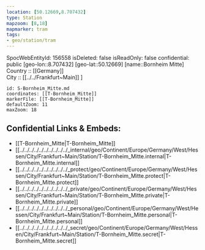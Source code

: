 ```yaml
---
location: [50.12669,8.707432] 
type: Station 
mapzoom: [8,18] 
mapmarker: tram 
tags:
- geo/station/tram
---
```

SpocWebEntityId: 156558
isDeleted: false
isReadOnly: false
confidential: public
[geo-lon::8.707432] 
[geo-lat::50.12669] 
[name::Bornheim Mitte] 
Country :: [[Germany]]  
City :: [[../../Frankfurt~Main]] ] 


```leaflet
id: S-Bornheim_Mitte.md
coordinates: [[T-Bornheim_Mitte]] 
markerFile: [[T-Bornheim_Mitte]] 
defaultZoom: 11 
maxZoom: 18
```


## Confidential Links & Embeds: 
- [[T-Bornheim_Mitte|T-Bornheim_Mitte]] 
- [[../../../../../../../../../../_internal/geo/Continent/Europe/Germany/West/Hessen/City/Frankfurt~Main/Station/T-Bornheim_Mitte.internal|T-Bornheim_Mitte.internal]] 
- [[../../../../../../../../../../_protect/geo/Continent/Europe/Germany/West/Hessen/City/Frankfurt~Main/Station/T-Bornheim_Mitte.protect|T-Bornheim_Mitte.protect]] 
- [[../../../../../../../../../../_private/geo/Continent/Europe/Germany/West/Hessen/City/Frankfurt~Main/Station/T-Bornheim_Mitte.private|T-Bornheim_Mitte.private]] 
- [[../../../../../../../../../../_personal/geo/Continent/Europe/Germany/West/Hessen/City/Frankfurt~Main/Station/T-Bornheim_Mitte.personal|T-Bornheim_Mitte.personal]] 
- [[../../../../../../../../../../_secret/geo/Continent/Europe/Germany/West/Hessen/City/Frankfurt~Main/Station/T-Bornheim_Mitte.secret|T-Bornheim_Mitte.secret]] 
